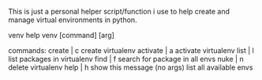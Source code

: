 This is just a personal helper script/function i use to help create and manage virtual environments in python.

venv help
venv [command] [arg]

commands:
  create | c <name>     create virtualenv
  activate | a <name>   activate virtualenv
  list | l <name>       list packages in virtualenv
  find | f <package>    search for package in all envs
  nuke | n <name>       delete virtualenv
  help | h              show this message
  (no args)             list all available envs

